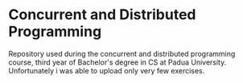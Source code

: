 # Concurrent and Distributed Programming
Repository used during the concurrent and distributed programming course, third year of Bachelor's degree in CS at Padua University.
Unfortunately i was able to upload only very few exercises.
